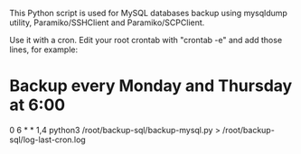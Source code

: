This Python script is used for MySQL databases backup using mysqldump utility, Paramiko/SSHClient and Paramiko/SCPClient.

Use it with a cron. Edit your root crontab with "crontab -e" and add those lines, for example:

# Backup every Monday and Thursday at 6:00
0 6 * * 1,4 python3 /root/backup-sql/backup-mysql.py > /root/backup-sql/log-last-cron.log